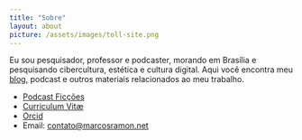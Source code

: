 ```yaml
---
title: "Sobre"
layout: about
picture: /assets/images/toll-site.png
---
```


Eu sou pesquisador, professor e podcaster, morando em Brasília e pesquisando cibercultura, estética e cultura digital. Aqui você encontra meu [blog](https://marcosramon.net/blog/), podcast e outros materiais relacionados ao meu trabalho. 
- [Podcast Ficções](https://marcosramon.net/ficcoes/)
- [Curriculum Vitæ](https://marcosramon.net/cv)
- [Orcid](https://orcid.org/0000-0002-8720-8706)
- Email: <a href="mailto:contato@marcosramon.net" target="_blank">contato@marcosramon.net</a>
